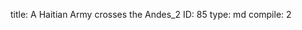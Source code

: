 title:          ​A Haitian Army crosses the Andes_2
ID:             85
type:           md
compile:        2


